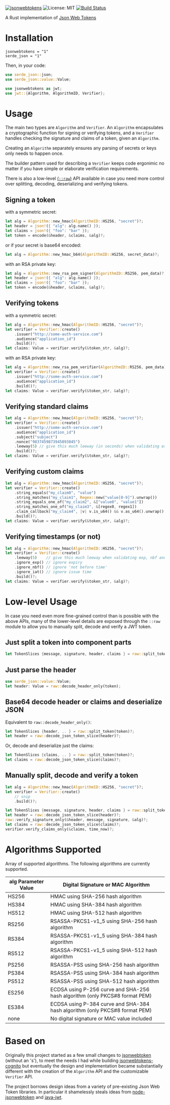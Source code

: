 [![jsonwebtokens](https://img.shields.io/crates/v/jsonwebtokens?style=flat-square)](https://crates.io/crates/jsonwebtokens)
![License: MIT](https://img.shields.io/badge/License-MIT-blue.svg)
[![Build Status](https://travis-ci.org/rib/jsonwebtokens.svg)](https://travis-ci.org/rib/jsonwebtokens)


A Rust implementation of [Json Web Tokens](https://tools.ietf.org/html/rfc7519)

# Installation

```
jsonwebtokens = "1"
serde_json = "1"
```

Then, in your code:
```rust
use serde_json::json;
use serde_json::value::Value;

use jsonwebtokens as jwt;
use jwt::{Algorithm, AlgorithmID, Verifier};
```

# Usage

The main two types are `Algorithm` and `Verifier`. An `Algorithm` encapsulates
a cryptographic function for signing or verifying tokens, and a `Verifier`
handles checking the signature and claims of a token, given an `Algorithm`.

Creating an `Algorithm` separately ensures any parsing of secrets or keys only
needs to happen once.

The builder pattern used for describing a `Verifier` keeps code ergonimic no
matter if you have simple or elaborate verification requirements.

There is also a low-level [(`::raw`)](#Low-level-Usage) API available in
case you need more control over splitting, decoding, deserializing and
verifying tokens.

## Signing a token

with a symmetric secret:
```rust
let alg = Algorithm::new_hmac(AlgorithmID::HS256, "secret")?;
let header = json!({ "alg": alg.name() });
let claims = json!({ "foo": "bar" });
let token = encode(&header, &claims, &alg)?;
```
or if your secret is base64 encoded:
```rust
let alg = Algorithm::new_hmac_b64(AlgorithmID::HS256, secret_data)?;
```

with an RSA private key:
```rust
let alg = Algorithm::new_rsa_pem_signer(AlgorithmID::RS256, pem_data)?;
let header = json!({ "alg": alg.name() });
let claims = json!({ "foo": "bar" });
let token = encode(&header, &claims, &alg)?;
```

## Verifying tokens

with a symmetric secret:
```rust
let alg = Algorithm::new_hmac(AlgorithmID::HS256, "secret")?;
let verifier = Verifier::create()
    .issuer("http://some-auth-service.com")
    .audience("application_id")
    .build()?;
let claims: Value = verifier.verify(&token_str, &alg)?;
```

with an RSA private key:
```rust
let alg = Algorithm::new_rsa_pem_verifier(AlgorithmID::RS256, pem_data)?;
let verifier = Verifier::create()
    .issuer("http://some-auth-service.com")
    .audience("application_id")
    .build()?;
let claims: Value = verifier.verify(&token_str, &alg)?;
```

## Verifying standard claims
```rust
let alg = Algorithm::new_hmac(AlgorithmID::HS256, "secret")?;
let verifier = Verifier::create()
    .issuer("http://some-auth-service.com")
    .audience("application_id")
    .subject("subject")
    .nonce("9837459873945093845")
    .leeway(5) // give this much leeway (in seconds) when validating exp, nbf and iat claims
    .build()?;
let claims: Value = verifier.verify(&token_str, &alg)?;
```

## Verifying custom claims
```rust
let alg = Algorithm::new_hmac(AlgorithmID::HS256, "secret")?;
let verifier = Verifier::create()
    .string_equals("my_claim0", "value")
    .string_matches("my_claim1", Regex::new("value[0-9]").unwrap())
    .string_equals_one_of("my_claim2", &["value0", "value1"])
    .string_matches_one_of("my_claim3", &[regex0, regex1])
    .claim_callback("my_claim4", |v| v.is_u64() && v.as_u64().unwrap() == 1234)
    .build()?;
let claims: Value = verifier.verify(&token_str, &alg)?;
```

## Verifying timestamps (or not)
```rust
let alg = Algorithm::new_hmac(AlgorithmID::HS256, "secret")?;
let verifier = Verifier::create()
    .leeway(5)    // give this much leeway when validating exp, nbf and iat claims
    .ignore_exp() // ignore expiry
    .ignore_nbf() // ignore 'not before time'
    .ignore_iat() // ignore issue time
    .build()?;
let claims: Value = verifier.verify(&token_str, &alg)?;
```

# Low-level Usage

In case you need even more fine-grained control than is possible with the
above APIs, many of the lower-level details are exposed through the `::raw`
module to allow you to manually split, decode and verify a JWT token.


## Just split a token into component parts
```rust
let TokenSlices {message, signature, header, claims } = raw::split_token(token)?;
```

## Just parse the header
```rust
use serde_json::value::Value;
let header: Value = raw::decode_header_only(token);
```

## Base64 decode header or claims and deserialize JSON
Equivalent to `raw::decode_header_only()`:
```rust
let TokenSlices {header, .. } = raw::split_token(token)?;
let header = raw::decode_json_token_slice(header)?;
```

Or, decode and deserialize just the claims:
```rust
let TokenSlices {claims, .. } = raw::split_token(token)?;
let claims = raw::decode_json_token_slice(claims)?;
```

## Manually split, decode and verify a token
```rust
let alg = Algorithm::new_hmac(AlgorithmID::HS256, "secret")?;
let verifier = Verifier::create()
    // snip
    .build()?;

let TokenSlices {message, signature, header, claims } = raw::split_token(token)?;
let header = raw::decode_json_token_slice(header)?;
raw::verify_signature_only(&header, message, signature, &alg)?;
let claims = raw::decode_json_token_slice(claims)?;
verifier.verify_claims_only(&claims, time_now)?;
```

# Algorithms Supported

Array of supported algorithms. The following algorithms are currently supported.

alg Parameter Value | Digital Signature or MAC Algorithm
----------------|----------------------------
HS256 | HMAC using SHA-256 hash algorithm
HS384 | HMAC using SHA-384 hash algorithm
HS512 | HMAC using SHA-512 hash algorithm
RS256 | RSASSA-PKCS1-v1_5 using SHA-256 hash algorithm
RS384 | RSASSA-PKCS1-v1_5 using SHA-384 hash algorithm
RS512 | RSASSA-PKCS1-v1_5 using SHA-512 hash algorithm
PS256 | RSASSA-PSS using SHA-256 hash algorithm
PS384 | RSASSA-PSS using SHA-384 hash algorithm
PS512 | RSASSA-PSS using SHA-512 hash algorithm
ES256 | ECDSA using P-256 curve and SHA-256 hash algorithm (only PKCS#8 format PEM)
ES384 | ECDSA using P-384 curve and SHA-384 hash algorithm (only PKCS#8 format PEM)
none | No digital signature or MAC value included

# Based on

Originally this project started as a few small changes to
[jsonwebtoken](https://crates.io/crates/jsonwebtoken) (without an 's'), to
meet the needs I had while building
[jsonwebtokens-cognito](https://crates.io/crates/jsonwebtokens-cognito) but
eventually the design and implementation became substantially different with
the creation of the `Algorithm` API and the customizable `Verifier`
API.

The project borrows design ideas from a variety of pre-existing Json Web
Token libraries. In particular it shamelessly steals ideas from
[node-jsonwebtoken](https://github.com/auth0/node-jsonwebtoken) and
[java-jwt](https://github.com/auth0/java-jwt).
